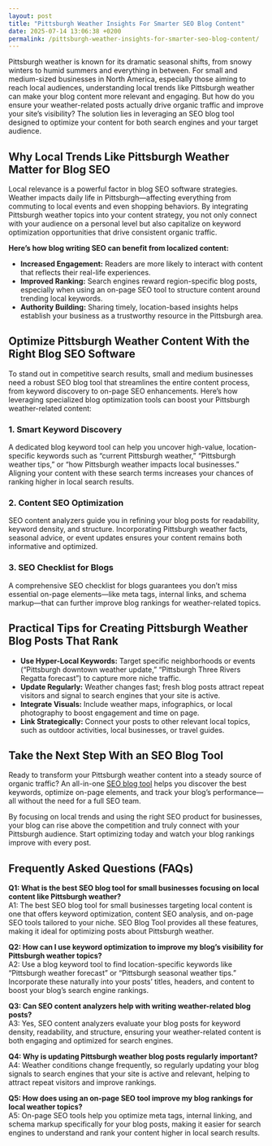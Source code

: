 ```yaml
---
layout: post
title: "Pittsburgh Weather Insights For Smarter SEO Blog Content"
date: 2025-07-14 13:06:38 +0200
permalink: /pittsburgh-weather-insights-for-smarter-seo-blog-content/
---
```

Pittsburgh weather is known for its dramatic seasonal shifts, from snowy winters to humid summers and everything in between. For small and medium-sized businesses in North America, especially those aiming to reach local audiences, understanding local trends like Pittsburgh weather can make your blog content more relevant and engaging. But how do you ensure your weather-related posts actually drive organic traffic and improve your site’s visibility? The solution lies in leveraging an SEO blog tool designed to optimize your content for both search engines and your target audience.

## Why Local Trends Like Pittsburgh Weather Matter for Blog SEO

Local relevance is a powerful factor in blog SEO software strategies. Weather impacts daily life in Pittsburgh—affecting everything from commuting to local events and even shopping behaviors. By integrating Pittsburgh weather topics into your content strategy, you not only connect with your audience on a personal level but also capitalize on keyword optimization opportunities that drive consistent organic traffic.

**Here’s how blog writing SEO can benefit from localized content:**

- **Increased Engagement:** Readers are more likely to interact with content that reflects their real-life experiences.
- **Improved Ranking:** Search engines reward region-specific blog posts, especially when using an on-page SEO tool to structure content around trending local keywords.
- **Authority Building:** Sharing timely, location-based insights helps establish your business as a trustworthy resource in the Pittsburgh area.

## Optimize Pittsburgh Weather Content With the Right Blog SEO Software

To stand out in competitive search results, small and medium businesses need a robust SEO blog tool that streamlines the entire content process, from keyword discovery to on-page SEO enhancements. Here’s how leveraging specialized blog optimization tools can boost your Pittsburgh weather-related content:

### 1. Smart Keyword Discovery

A dedicated blog keyword tool can help you uncover high-value, location-specific keywords such as “current Pittsburgh weather,” “Pittsburgh weather tips,” or “how Pittsburgh weather impacts local businesses.” Aligning your content with these search terms increases your chances of ranking higher in local search results.

### 2. Content SEO Optimization

SEO content analyzers guide you in refining your blog posts for readability, keyword density, and structure. Incorporating Pittsburgh weather facts, seasonal advice, or event updates ensures your content remains both informative and optimized.

### 3. SEO Checklist for Blogs

A comprehensive SEO checklist for blogs guarantees you don’t miss essential on-page elements—like meta tags, internal links, and schema markup—that can further improve blog rankings for weather-related topics.

## Practical Tips for Creating Pittsburgh Weather Blog Posts That Rank

- **Use Hyper-Local Keywords:** Target specific neighborhoods or events (“Pittsburgh downtown weather update,” “Pittsburgh Three Rivers Regatta forecast”) to capture more niche traffic.
- **Update Regularly:** Weather changes fast; fresh blog posts attract repeat visitors and signal to search engines that your site is active.
- **Integrate Visuals:** Include weather maps, infographics, or local photography to boost engagement and time on page.
- **Link Strategically:** Connect your posts to other relevant local topics, such as outdoor activities, local businesses, or travel guides.

## Take the Next Step With an SEO Blog Tool

Ready to transform your Pittsburgh weather content into a steady source of organic traffic? An all-in-one [SEO blog tool](https://seoblogtool.com/) helps you discover the best keywords, optimize on-page elements, and track your blog’s performance—all without the need for a full SEO team.

By focusing on local trends and using the right SEO product for businesses, your blog can rise above the competition and truly connect with your Pittsburgh audience. Start optimizing today and watch your blog rankings improve with every post.

## Frequently Asked Questions (FAQs)

**Q1: What is the best SEO blog tool for small businesses focusing on local content like Pittsburgh weather?**  
A1: The best SEO blog tool for small businesses targeting local content is one that offers keyword optimization, content SEO analysis, and on-page SEO tools tailored to your niche. SEO Blog Tool provides all these features, making it ideal for optimizing posts about Pittsburgh weather.

**Q2: How can I use keyword optimization to improve my blog’s visibility for Pittsburgh weather topics?**  
A2: Use a blog keyword tool to find location-specific keywords like “Pittsburgh weather forecast” or “Pittsburgh seasonal weather tips.” Incorporate these naturally into your posts’ titles, headers, and content to boost your blog’s search engine rankings.

**Q3: Can SEO content analyzers help with writing weather-related blog posts?**  
A3: Yes, SEO content analyzers evaluate your blog posts for keyword density, readability, and structure, ensuring your weather-related content is both engaging and optimized for search engines.

**Q4: Why is updating Pittsburgh weather blog posts regularly important?**  
A4: Weather conditions change frequently, so regularly updating your blog signals to search engines that your site is active and relevant, helping to attract repeat visitors and improve rankings.

**Q5: How does using an on-page SEO tool improve my blog rankings for local weather topics?**  
A5: On-page SEO tools help you optimize meta tags, internal linking, and schema markup specifically for your blog posts, making it easier for search engines to understand and rank your content higher in local search results.

<script type="application/ld+json">
{
  "@context": "https://schema.org",
  "@type": "BlogPosting",
  "headline": "Pittsburgh Weather Insights For Smarter SEO Blog Content",
  "description": "Learn how to optimize Pittsburgh weather-related blog content using an SEO blog tool to improve local search visibility and drive organic traffic for small and medium-sized businesses in North America.",
  "author": {
    "@type": "Person",
    "name": "SEO Blog Tool"
  },
  "datePublished": "2024-06-01",
  "dateModified": "2024-06-01",
  "mainEntityOfPage": {
    "@type": "WebPage",
    "@id": "https://seoblogtool.com/pittsburgh-weather-insights"
  },
  "publisher": {
    "@type": "Person",
    "name": "SEO Blog Tool"
  },
  "keywords": "SEO blog tool, blog SEO software, keyword optimization, content SEO, on-page SEO tool, blog writing SEO, blog keyword tool, SEO tools for SMBs, SEO checklist for blogs, SEO content analyzer, blog optimization tool, SEO product for businesses, improve blog rankings, Pittsburgh weather SEO, local SEO Pittsburgh"
}
</script>

<script type="application/ld+json">
{
  "@context": "https://schema.org",
  "@type": "FAQPage",
  "mainEntity": [
    {
      "@type": "Question",
      "name": "What is the best SEO blog tool for small businesses focusing on local content like Pittsburgh weather?",
      "acceptedAnswer": {
        "@type": "Answer",
        "text": "The best SEO blog tool for small businesses targeting local content is one that offers keyword optimization, content SEO analysis, and on-page SEO tools tailored to your niche. SEO Blog Tool provides all these features, making it ideal for optimizing posts about Pittsburgh weather."
      }
    },
    {
      "@type": "Question",
      "name": "How can I use keyword optimization to improve my blog’s visibility for Pittsburgh weather topics?",
      "acceptedAnswer": {
        "@type": "Answer",
        "text": "Use a blog keyword tool to find location-specific keywords like “Pittsburgh weather forecast” or “Pittsburgh seasonal weather tips.” Incorporate these naturally into your posts’ titles, headers, and content to boost your blog’s search engine rankings."
      }
    },
    {
      "@type": "Question",
      "name": "Can SEO content analyzers help with writing weather-related blog posts?",
      "acceptedAnswer": {
        "@type": "Answer",
        "text": "Yes, SEO content analyzers evaluate your blog posts for keyword density, readability, and structure, ensuring your weather-related content is both engaging and optimized for search engines."
      }
    },
    {
      "@type": "Question",
      "name": "Why is updating Pittsburgh weather blog posts regularly important?",
      "acceptedAnswer": {
        "@type": "Answer",
        "text": "Weather conditions change frequently, so regularly updating your blog signals to search engines that your site is active and relevant, helping to attract repeat visitors and improve rankings."
      }
    },
    {
      "@type": "Question",
      "name": "How does using an on-page SEO tool improve my blog rankings for local weather topics?",
      "acceptedAnswer": {
        "@type": "Answer",
        "text": "On-page SEO tools help you optimize meta tags, internal linking, and schema markup specifically for your blog posts, making it easier for search engines to understand and rank your content higher in local search results."
      }
    }
  ]
}
</script>